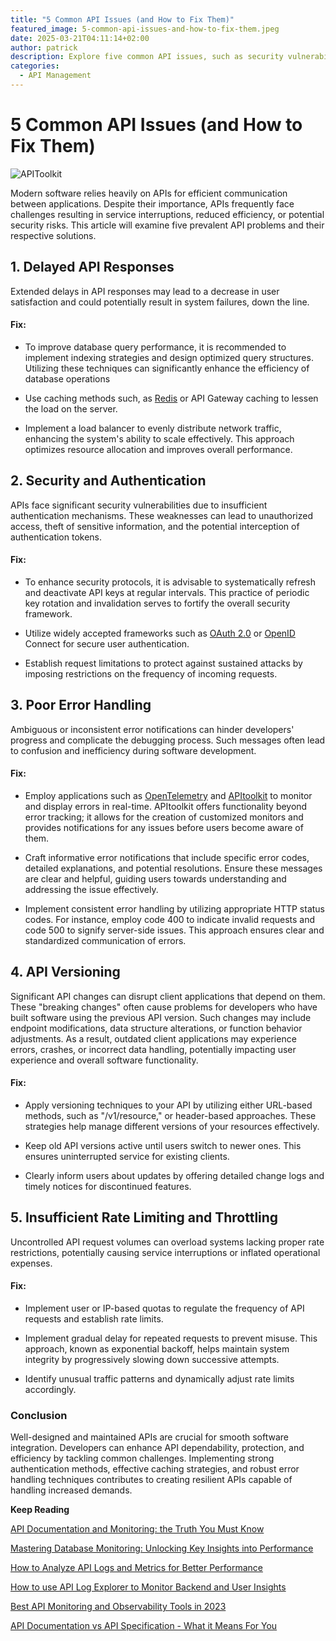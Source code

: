 ```yaml
---
title: "5 Common API Issues (and How to Fix Them)"
featured_image: 5-common-api-issues-and-how-to-fix-them.jpeg
date: 2025-03-21T04:11:14+02:00
author: patrick
description: ​Explore five common API issues, such as security vulnerabilities and documentation challenges and discover effective solutions to improve your API management strategies.
categories:
  - API Management
---
```


# 5 Common API Issues (and How to Fix Them)

![APIToolkit](./5-common-api-issues-and-how-to-fix-them.jpeg)

Modern software relies heavily on APIs for efficient communication between applications. Despite their importance, APIs frequently face challenges resulting in service interruptions, reduced efficiency, or potential security risks. This article will examine five prevalent API problems and their respective solutions.

## 1. Delayed API Responses 

Extended delays in API responses may lead to a decrease in user satisfaction and could potentially result in system failures, down the line. 

#### Fix:

- To improve database query performance, it is recommended to implement indexing strategies and design optimized query structures. Utilizing these techniques can significantly enhance the efficiency of database operations

- Use caching methods such, as [Redis](https://redis.io/) or API Gateway caching to lessen the load on the server.

- Implement a load balancer to evenly distribute network traffic, enhancing the system's ability to scale effectively. This approach optimizes resource allocation and improves overall performance.

## 2. Security and Authentication

APIs face significant security vulnerabilities due to insufficient authentication mechanisms. These weaknesses can lead to unauthorized access, theft of sensitive information, and the potential interception of authentication tokens.

#### Fix:

- To enhance security protocols, it is advisable to systematically refresh and deactivate API keys at regular intervals. This practice of periodic key rotation and invalidation serves to fortify the overall security framework.

- Utilize widely accepted frameworks such as [OAuth 2.0](https://auth0.com/) or [OpenID](https://openid.net/) Connect for secure user authentication.

- Establish request limitations to protect against sustained attacks by imposing restrictions on the frequency of incoming requests.

## 3. Poor Error Handling

Ambiguous or inconsistent error notifications can hinder developers' progress and complicate the debugging process. Such messages often lead to confusion and inefficiency during software development.

#### Fix:

- Employ applications such as [OpenTelemetry](https://opentelemetry.io/) and [APItoolkit](https://monoscope.tech/) to monitor and display errors in real-time. APItoolkit offers functionality beyond error tracking; it allows for the creation of customized monitors and provides notifications for any issues before users become aware of them.

- Craft informative error notifications that include specific error codes, detailed explanations, and potential resolutions. Ensure these messages are clear and helpful, guiding users towards understanding and addressing the issue effectively.

- Implement consistent error handling by utilizing appropriate HTTP status codes. For instance, employ code 400 to indicate invalid requests and code 500 to signify server-side issues. This approach ensures clear and standardized communication of errors.

## 4. API Versioning

Significant API changes can disrupt client applications that depend on them. These "breaking changes" often cause problems for developers who have built software using the previous API version. Such changes may include endpoint modifications, data structure alterations, or function behavior adjustments. As a result, outdated client applications may experience errors, crashes, or incorrect data handling, potentially impacting user experience and overall software functionality.

#### Fix:

- Apply versioning techniques to your API by utilizing either URL-based methods, such as "/v1/resource," or header-based approaches. These strategies help manage different versions of your resources effectively.

- Keep old API versions active until users switch to newer ones. This ensures uninterrupted service for existing clients.

- Clearly inform users about updates by offering detailed change logs and timely notices for discontinued features.

## 5. Insufficient Rate Limiting and Throttling

Uncontrolled API request volumes can overload systems lacking proper rate restrictions, potentially causing service interruptions or inflated operational expenses.

#### Fix:

- Implement user or IP-based quotas to regulate the frequency of API requests and establish rate limits.

- Implement gradual delay for repeated requests to prevent misuse. This approach, known as exponential backoff, helps maintain system integrity by progressively slowing down successive attempts.

- Identify unusual traffic patterns and dynamically adjust rate limits accordingly.

### Conclusion

Well-designed and maintained APIs are crucial for smooth software integration. Developers can enhance API dependability, protection, and efficiency by tackling common challenges. Implementing strong authentication methods, effective caching strategies, and robust error handling techniques contributes to creating resilient APIs capable of handling increased demands.



**Keep Reading**

[API Documentation and Monitoring: the Truth You Must Know](https://monoscope.tech/blog/api-documentation-and-observability-the-truth-you-must-know/)


[Mastering Database Monitoring: Unlocking Key Insights into Performance](https://monoscope.tech/blog/mastering-monitoring/) 

[How to Analyze API Logs and Metrics for Better Performance](https://monoscope.tech/blog/api-logs-and-metrics/)

[How to use API Log Explorer to Monitor Backend and User Insights](https://monoscope.tech/blog/api-log-explorer/)

[Best API Monitoring and Observability Tools in 2023](https://monoscope.tech/blog/best-api-monitoring-and-observability-tools/)


[API Documentation vs API Specification - What it Means For You](http://localhost:2020/blog/api-documentation-vs-api-specification/)
